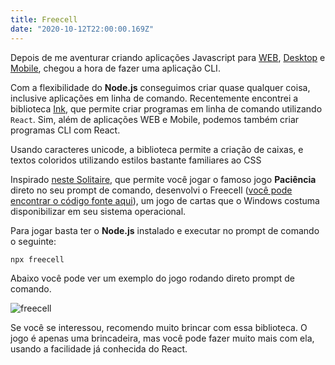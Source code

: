 ```yaml
---
title: Freecell
date: "2020-10-12T22:00:00.169Z"
---
```


Depois de me aventurar criando aplicações Javascript para [WEB](https://cgreinhold.dev/2020/05/25/word-games/), [Desktop](https://cgreinhold.dev/2019/08/25/clippy-revival/) e [Mobile](https://github.com/CGReinhold/BolaoDaCopa/), chegou a hora de fazer uma aplicação CLI.

Com a flexibilidade do **Node.js** conseguimos criar quase qualquer coisa, inclusive aplicações em linha de comando. Recentemente encontrei a biblioteca [Ink](https://github.com/vadimdemedes/ink), que permite criar programas em linha de comando utilizando `React`. Sim, além de aplicações WEB e Mobile, podemos também criar programas CLI com React.

Usando caracteres unicode, a biblioteca permite a criação de caixas, e textos coloridos utilizando estilos bastante familiares ao CSS

Inspirado [neste Solitaire](https://github.com/zephraph/solitaire), que permite você jogar o famoso jogo **Paciência** direto no seu prompt de comando, desenvolvi o Freecell ([você pode encontrar o código fonte aqui](https://github.com/CGReinhold/freecell)), um jogo de cartas que o Windows costuma disponibilizar em seu sistema operacional.

Para jogar basta ter o **Node.js** instalado e executar no prompt de comando o seguinte:

```
npx freecell
```

Abaixo você pode ver um exemplo do jogo rodando direto prompt de comando.

![freecell](/images/cards/freecell.gif)

Se você se interessou, recomendo muito brincar com essa biblioteca. O jogo é apenas uma brincadeira, mas você pode fazer muito mais com ela, usando a facilidade já conhecida do React.